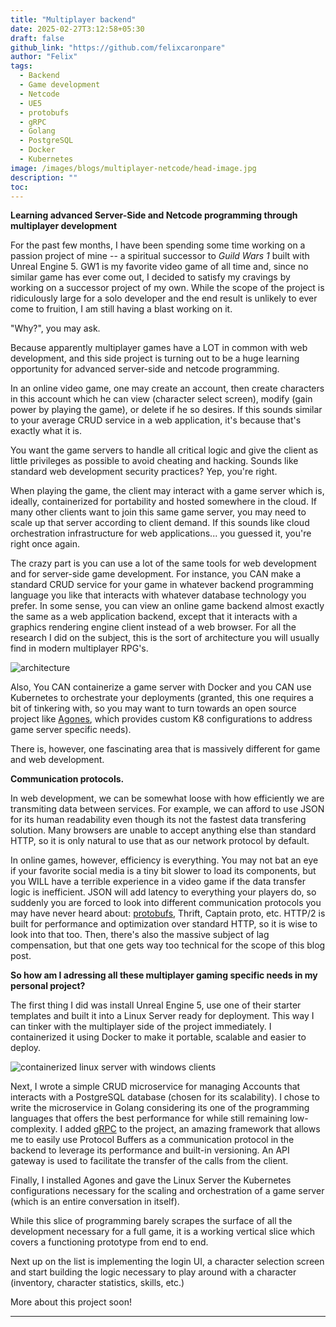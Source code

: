 ```yaml
---
title: "Multiplayer backend"
date: 2025-02-27T3:12:58+05:30
draft: false
github_link: "https://github.com/felixcaronpare"
author: "Felix"
tags:
  - Backend
  - Game development
  - Netcode
  - UE5
  - protobufs
  - gRPC
  - Golang
  - PostgreSQL
  - Docker
  - Kubernetes
image: /images/blogs/multiplayer-netcode/head-image.jpg
description: ""
toc: 
---
```


**Learning advanced Server-Side and Netcode programming through multiplayer development**

For the past few months, I have been spending some time working on a passion project of mine -- a spiritual successor to *Guild Wars 1* built with Unreal Engine 5. GW1 is my favorite video game of all time and, since no similar game has ever come out, I decided to satisfy my cravings by working on a successor project of my own.
While the scope of the project is ridiculously large for a solo developer and the end result is unlikely to ever come to fruition, I am still having a blast working on it.

"Why?", you may ask.

Because apparently multiplayer games have a LOT in common with web development, and this side project is turning out to be a huge learning opportunity for advanced server-side and netcode programming.

In an online video game, one may create an account, then create characters in this account which he can view (character select screen), modify (gain power by playing the game), or delete if he so desires. If this sounds similar to your average CRUD service in a web application, it's because that's exactly what it is.

You want the game servers to handle all critical logic and give the client as little privileges as possible to avoid cheating and hacking. Sounds like standard web development security practices? Yep, you're right.

When playing the game, the client may interact with a game server which is, ideally, containerized for portability and hosted somewhere in the cloud. If many other clients want to join this same game server, you may need to scale up that server according to client demand. If this sounds like cloud orchestration infrastructure for web applications... you guessed it, you're right once again.

The crazy part is you can use a lot of the same tools for web development and for server-side game development. For instance, you CAN make a standard CRUD service for your game in whatever backend programming language you like that interacts with whatever database technology you prefer. In some sense, you can view an online game backend almost exactly the same as a web application backend, except that it interacts with a graphics rendering engine client instead of a web browser. For all the research I did on the subject, this is the sort of architecture you will usually find in modern multiplayer RPG's.

![architecture](/images/blogs/multiplayer-netcode/ht-architecture.jpg)

Also, You CAN containerize a game server with Docker and you CAN use Kubernetes to orchestrate your deployments (granted, this one requires a bit of tinkering with, so you may want to turn towards an open source project like [Agones](https://agones.dev/site/docs/), which provides custom K8 configurations to address game server specific needs).

There is, however, one fascinating area that is massively different for game and web development.

**Communication protocols.**

In web development, we can be somewhat loose with how efficiently we are transmiting data between services. For example, we can afford to use JSON for its human readability even though its not the fastest data transfering solution. Many browsers are unable to accept anything else than standard HTTP, so it is only natural to use that as our network protocol by default.

In online games, however, efficiency is everything. You may not bat an eye if your favorite social media is a tiny bit slower to load its components, but you WILL have a terrible experience in a video game if the data transfer logic is inefficient. JSON will add latency to everything your players do, so suddenly you are forced to look into different communication protocols you may have never heard about: [protobufs](https://protobuf.dev/overview/), Thrift, Captain proto, etc. HTTP/2 is built for performance and optimization over standard HTTP, so it is wise to look into that too. Then, there's also the massive subject of lag compensation, but that one gets way too technical for the scope of this blog post.

**So how am I adressing all these multiplayer gaming specific needs in my personal project?**

The first thing I did was install Unreal Engine 5, use one of their starter templates and built it into a Linux Server ready for deployment. This way I can tinker with the multiplayer side of the project immediately. I containerized it using Docker to make it portable, scalable and easier to deploy.

![containerized linux server with windows clients](/images/blogs/multiplayer-netcode/container-server.jpg)

Next, I wrote a simple CRUD microservice for managing Accounts that interacts with a PostgreSQL database (chosen for its scalability). I chose to write the microservice in Golang considering its one of the programming languages that offers the best performance for while still remaining low-complexity. I added [gRPC](https://grpc.io/about/) to the project, an amazing framework that allows me to easily use Protocol Buffers as a communication protocol in the backend to leverage its performance and built-in versioning. An API gateway is used to facilitate the transfer of the calls from the client.

 Finally, I installed Agones and gave the Linux Server the Kubernetes configurations necessary for the scaling and orchestration of a game server (which is an entire conversation in itself).

While this slice of programming barely scrapes the surface of all the development necessary for a full game, it is a working vertical slice which covers a functioning prototype from end to end.

Next up on the list is implementing the login UI, a character selection screen and start building the logic necessary to play around with a character (inventory, character statistics, skills, etc.)

More about this project soon!

<hr>